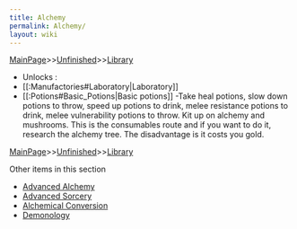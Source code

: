 ```yaml
---
title: Alchemy
permalink: Alchemy/
layout: wiki
---
```


[MainPage](/keeperrl_wiki/ "wikilink")>>[Unfinished](/keeperrl_wiki/Unfinished "wikilink")>>[Library](/keeperrl_wiki/Library "wikilink")

- Unlocks :
- [[:Manufactories#Laboratory|Laboratory]]
- [[:Potions#Basic_Potions|Basic potions]]
-Take heal potions, slow down potions to throw, speed up potions to drink, melee resistance potions to drink, melee vulnerability potions to throw. Kit up on alchemy and mushrooms. This is the consumables route and if you want to do it, research the alchemy tree. The disadvantage is it costs you gold.

[MainPage](/keeperrl_wiki/ "wikilink")>>[Unfinished](/keeperrl_wiki/Unfinished "wikilink")>>[Library](/keeperrl_wiki/Library "wikilink")

Other items in this section
-    [Advanced Alchemy](/keeperrl_wiki/Advanced_Alchemy "wikilink")
-    [Advanced Sorcery](/keeperrl_wiki/Advanced_Sorcery "wikilink")
-    [Alchemical Conversion](/keeperrl_wiki/Alchemical_Conversion "wikilink")
-    [Demonology](/keeperrl_wiki/Demonology "wikilink")
